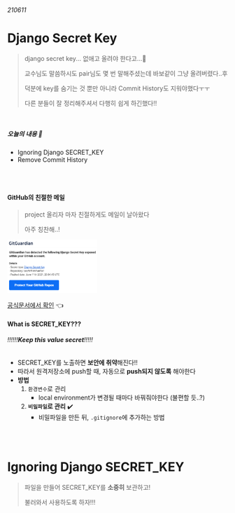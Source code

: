 ###### 210611

# Django Secret Key

> django secret key... 없애고 올려야 한다고...:anger:
>
> 교수님도 말씀하시도 pair님도 몇 번 말해주셨는데 바보같이 그냥 올려버렸다..후
>
> 덕분에 key를 숨기는 것 뿐만 아니라 Commit History도 지워야했다ㅜㅜ
>
> 다른 분들이 잘 정리해주셔서 다행히 쉽게 하긴했다!!

<br>

##### 오늘의 내용 :hatching_chick:

- Ignoring Django SECRET_KEY
- Remove Commit History

<br>

<br>

#### GitHub의 친절한 메일

> project 올리자 마자 친절하게도 메일이 날아왔다
>
> 아주 칭찬해..!

<img src="210611_django_secret_key.assets/image-20210612122238319.png" alt="image-20210612122238319" style="zoom:33%;" />

<br>

[공식문서에서 확인](https://docs.djangoproject.com/en/3.2/ref/settings/#std:setting-SECRET_KEY) :point_left:

#### What is SECRET_KEY???

###### !!!!!!**Keep this value secret**!!!!!

- SECRET_KEY를 노출하면 **보안에 취약**해진다!!
- 따라서 원격저장소에 push할 때, 자동으로 **push되지 않도록** 해야한다
- **방법**
  1. `환경변수`로 관리
     - local environment가 변경될 때마다 바꿔줘야한다 (불편할 듯..?)
  2. **`비밀파일`로 관리** :heavy_check_mark:
     - 비밀파일을 만든 뒤, `.gitignore`에 추가하는 방법

<br>

<br>

# Ignoring Django SECRET_KEY

> 파일을 만들어 SECRET_KEY를 **소중히** 보관하고!
>
> 불러와서 사용하도록 하자!!!

